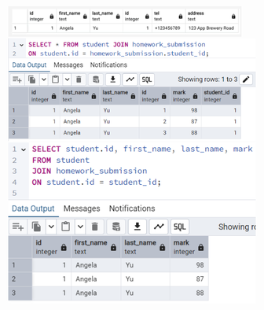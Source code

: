 ![SQL JOIN ("Inner Join")](image.png)
![Joining student table with homework_submission table](image-1.png)
![Joining student table with homework_submission table, choosing to display particular fields only](image-2.png)